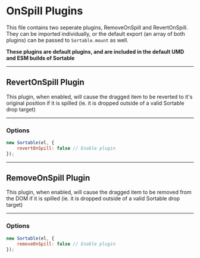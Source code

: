# OnSpill Plugins
This file contains two seperate plugins, RemoveOnSpill and RevertOnSpill. They can be imported individually, or the default export (an array of both plugins) can be passed to `Sortable.mount` as well.

**These plugins are default plugins, and are included in the default UMD and ESM builds of Sortable**

---


## RevertOnSpill Plugin
This plugin, when enabled, will cause the dragged item to be reverted to it's original position if it is spilled (ie. it is dropped outside of a valid Sortable drop target)


---


### Options

```js
new Sortable(el, {
	revertOnSpill: false // Enable plugin
});
```


---


## RemoveOnSpill Plugin
This plugin, when enabled, will cause the dragged item to be removed from the DOM if it is spilled (ie. it is dropped outside of a valid Sortable drop target)


---


### Options

```js
new Sortable(el, {
	removeOnSpill: false // Enable plugin
});
```
